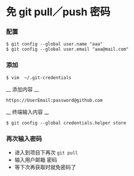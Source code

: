# 免 git pull／push 密码

### 配置
```
$ git config --global user.name "aaa"
$ git config --global user.email "aaa@mail.com"
```

### 添加
```
$ vim  ~/.git-credentials
```

__ 添加内容 __

```
https://UserEmail:password@github.com
```

__ 终端输入内容 __

```
$ git config --global credentials.helper store
```


###  再次输入密码
 - 进入到项目下再次 `git pull`
 - 输入用户邮箱  密码
 - 等下次再获取时就免密码了